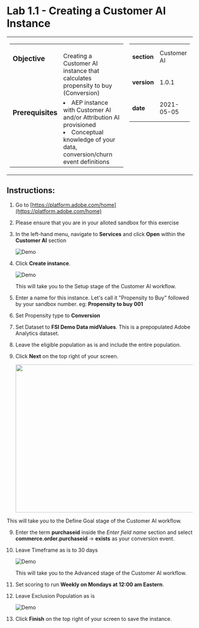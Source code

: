 Lab 1.1 - Creating a Customer AI Instance
==========
<table style="border-collapse: collapse; border: none;" class="tab" cellspacing="0" cellpadding="0">

<tr style="border: none;">

<div align="left">
<td width="600" style="border: none;">
<table>
<tbody valign="top">
      <tr width="500">
            <td valign="top"><h3>Objective</h3></td>
            <td valign="top"><br>Creating a Customer AI instance that calculates propensity to buy (Conversion)
            </td>
     </tr>
     <tr width="500">
           <td valign="top"><h3>Prerequisites</h3></td>
           <td valign="top">
                            <li>AEP instance with Customer AI and/or Attribution AI provisioned
                            <br>
                            <li>Conceptual knowledge of your data, conversion/churn event definitions
                            <br>
           </td>
     </tr>
</tbody>
</table>
</td>
</div>

<div align="right">
<td style="border: none;" valign="top">

<table>
<tbody valign="top">
      <tr>
            <td valign="middle" height="70"><b>section</b></td>
            <td valign="middle" height="70">Customer AI</td>
      </tr>
      <tr>
            <td valign="middle" height="70"><b>version</b></td>
            <td valign="middle" height="70">1.0.1</td>
      </tr>
      <tr>
            <td valign="middle" height="70"><b>date</b></td>
            <td valign="middle" height="70">2021-05-05</td>
      </tr>
</tbody>
</table>
</td>
</div>

</tr>
</table>

Instructions:
-----------------

1. Go to [https://platform.adobe.com/home](https://platform.adobe.com/home)

2. Please ensure that you are in your alloted sandbox for this exercise

3. In the left-hand menu, navigate to **Services** and click **Open** within the **Customer AI** section

      ![Demo](./images/1.png)
      
4. Click **Create instance**. 



    ![Demo](./images/2.png)
      
      
      This will take you to the Setup stage of the Customer AI workflow.
      
4. Enter a name for this instance. Let's call it "Propensity to Buy" followed by your sandbox number. eg: **Propensity to buy 001**
5. Set Propensity type to **Conversion**
6. Set Dataset to **FSI Demo Data midValues**. This is a prepopulated Adobe Analytics dataset.
7. Leave the eligible population as is and include the entire population.
8. Click **Next** on the top right of your screen.
      

      <img src= "./images/3.png" width="1800" height="400">
      
 This will take you to the Define Goal stage of the Customer AI workflow.
 
9. Enter the term **purchaseid** inside the *Enter field name* section and select **commerce.order.purchaseid** -> **exists** as your conversion event.
10. Leave Timeframe as is to 30 days     
      
      
      ![Demo](./images/4.png)
      
      This will take you to the Advanced  stage of the Customer AI workflow.
      
11. Set scoring to run **Weekly on Mondays at 12:00 am Eastern**.
12. Leave Exclusion Population as is
      
      
      ![Demo](./images/5.png) 
 
 
13. Click **Finish** on the top right of your screen to save the instance.
      
      
      
